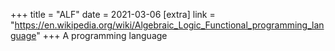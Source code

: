 +++
title = "ALF"
date = 2021-03-06
[extra]
link = "https://en.wikipedia.org/wiki/Algebraic_Logic_Functional_programming_language"
+++
A programming language

